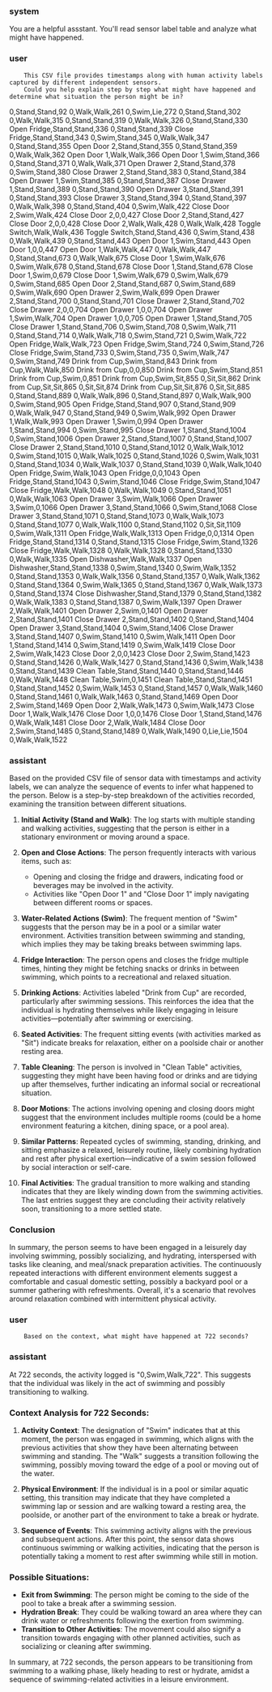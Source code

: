### system
You are a helpful assstant. You'll read sensor label table and analyze what might have happened.
### user

        This CSV file provides timestamps along with human activity labels captured by different independent sensors.
        Could you help explain step by step what might have happened and determine what situation the person might be in?
    
0,Stand,Stand,92
0,Walk,Walk,261
0,Swim,Lie,272
0,Stand,Stand,302
0,Walk,Walk,315
0,Stand,Stand,319
0,Walk,Walk,326
0,Stand,Stand,330
Open Fridge,Stand,Stand,336
0,Stand,Stand,339
Close Fridge,Stand,Stand,343
0,Swim,Stand,345
0,Walk,Walk,347
0,Stand,Stand,355
Open Door 2,Stand,Stand,355
0,Stand,Stand,359
0,Walk,Walk,362
Open Door 1,Walk,Walk,366
Open Door 1,Swim,Stand,366
0,Stand,Stand,371
0,Walk,Walk,371
Open Drawer 2,Stand,Stand,378
0,Swim,Stand,380
Close Drawer 2,Stand,Stand,383
0,Stand,Stand,384
Open Drawer 1,Swim,Stand,385
0,Stand,Stand,387
Close Drawer 1,Stand,Stand,389
0,Stand,Stand,390
Open Drawer 3,Stand,Stand,391
0,Stand,Stand,393
Close Drawer 3,Stand,Stand,394
0,Stand,Stand,397
0,Walk,Walk,398
0,Stand,Stand,404
0,Swim,Walk,422
Close Door 2,Swim,Walk,424
Close Door 2,0,0,427
Close Door 2,Stand,Stand,427
Close Door 2,0,0,428
Close Door 2,Walk,Walk,428
0,Walk,Walk,428
Toggle Switch,Walk,Walk,436
Toggle Switch,Stand,Stand,436
0,Swim,Stand,438
0,Walk,Walk,439
0,Stand,Stand,443
Open Door 1,Swim,Stand,443
Open Door 1,0,0,447
Open Door 1,Walk,Walk,447
0,Walk,Walk,447
0,Stand,Stand,673
0,Walk,Walk,675
Close Door 1,Swim,Walk,676
0,Swim,Walk,678
0,Stand,Stand,678
Close Door 1,Stand,Stand,678
Close Door 1,Swim,0,679
Close Door 1,Swim,Walk,679
0,Swim,Walk,679
0,Swim,Stand,685
Open Door 2,Stand,Stand,687
0,Swim,Stand,689
0,Swim,Walk,690
Open Drawer 2,Swim,Walk,699
Open Drawer 2,Stand,Stand,700
0,Stand,Stand,701
Close Drawer 2,Stand,Stand,702
Close Drawer 2,0,0,704
Open Drawer 1,0,0,704
Open Drawer 1,Swim,Walk,704
Open Drawer 1,0,0,705
Open Drawer 1,Stand,Stand,705
Close Drawer 1,Stand,Stand,706
0,Swim,Stand,708
0,Swim,Walk,711
0,Stand,Stand,714
0,Walk,Walk,718
0,Swim,Stand,721
0,Swim,Walk,722
Open Fridge,Walk,Walk,723
Open Fridge,Swim,Stand,724
0,Swim,Stand,726
Close Fridge,Swim,Stand,733
0,Swim,Stand,735
0,Swim,Walk,747
0,Swim,Stand,749
Drink from Cup,Swim,Stand,843
Drink from Cup,Walk,Walk,850
Drink from Cup,0,0,850
Drink from Cup,Swim,Stand,851
Drink from Cup,Swim,0,851
Drink from Cup,Swim,Sit,855
0,Sit,Sit,862
Drink from Cup,Sit,Sit,865
0,Sit,Sit,874
Drink from Cup,Sit,Sit,876
0,Sit,Sit,885
0,Stand,Stand,889
0,Walk,Walk,896
0,Stand,Stand,897
0,Walk,Walk,900
0,Swim,Stand,905
Open Fridge,Stand,Stand,907
0,Stand,Stand,909
0,Walk,Walk,947
0,Stand,Stand,949
0,Swim,Walk,992
Open Drawer 1,Walk,Walk,993
Open Drawer 1,Swim,0,994
Open Drawer 1,Stand,Stand,994
0,Swim,Stand,995
Close Drawer 1,Stand,Stand,1004
0,Swim,Stand,1006
Open Drawer 2,Stand,Stand,1007
0,Stand,Stand,1007
Close Drawer 2,Stand,Stand,1010
0,Stand,Stand,1012
0,Walk,Walk,1012
0,Swim,Stand,1015
0,Walk,Walk,1025
0,Stand,Stand,1026
0,Swim,Walk,1031
0,Stand,Stand,1034
0,Walk,Walk,1037
0,Stand,Stand,1039
0,Walk,Walk,1040
Open Fridge,Swim,Walk,1043
Open Fridge,0,0,1043
Open Fridge,Stand,Stand,1043
0,Swim,Stand,1046
Close Fridge,Swim,Stand,1047
Close Fridge,Walk,Walk,1048
0,Walk,Walk,1049
0,Stand,Stand,1051
0,Walk,Walk,1063
Open Drawer 3,Swim,Walk,1066
Open Drawer 3,Swim,0,1066
Open Drawer 3,Stand,Stand,1066
0,Swim,Stand,1068
Close Drawer 3,Stand,Stand,1071
0,Stand,Stand,1073
0,Walk,Walk,1073
0,Stand,Stand,1077
0,Walk,Walk,1100
0,Stand,Stand,1102
0,Sit,Sit,1109
0,Swim,Walk,1311
Open Fridge,Walk,Walk,1313
Open Fridge,0,0,1314
Open Fridge,Stand,Stand,1314
0,Stand,Stand,1315
Close Fridge,Swim,Stand,1326
Close Fridge,Walk,Walk,1328
0,Walk,Walk,1328
0,Stand,Stand,1330
0,Walk,Walk,1335
Open Dishwasher,Walk,Walk,1337
Open Dishwasher,Stand,Stand,1338
0,Swim,Stand,1340
0,Swim,Walk,1352
0,Stand,Stand,1353
0,Walk,Walk,1356
0,Stand,Stand,1357
0,Walk,Walk,1362
0,Stand,Stand,1364
0,Swim,Walk,1365
0,Stand,Stand,1367
0,Walk,Walk,1373
0,Stand,Stand,1374
Close Dishwasher,Stand,Stand,1379
0,Stand,Stand,1382
0,Walk,Walk,1383
0,Stand,Stand,1387
0,Swim,Walk,1397
Open Drawer 2,Walk,Walk,1401
Open Drawer 2,Swim,0,1401
Open Drawer 2,Stand,Stand,1401
Close Drawer 2,Stand,Stand,1402
0,Stand,Stand,1404
Open Drawer 3,Stand,Stand,1404
0,Swim,Stand,1406
Close Drawer 3,Stand,Stand,1407
0,Swim,Stand,1410
0,Swim,Walk,1411
Open Door 1,Stand,Stand,1414
0,Swim,Stand,1419
0,Swim,Walk,1419
Close Door 2,Swim,Walk,1423
Close Door 2,0,0,1423
Close Door 2,Swim,Stand,1423
0,Stand,Stand,1426
0,Walk,Walk,1427
0,Stand,Stand,1436
0,Swim,Walk,1438
0,Stand,Stand,1439
Clean Table,Stand,Stand,1440
0,Stand,Stand,1446
0,Walk,Walk,1448
Clean Table,Swim,0,1451
Clean Table,Stand,Stand,1451
0,Stand,Stand,1452
0,Swim,Walk,1453
0,Stand,Stand,1457
0,Walk,Walk,1460
0,Stand,Stand,1461
0,Walk,Walk,1463
0,Stand,Stand,1469
Open Door 2,Swim,Stand,1469
Open Door 2,Walk,Walk,1473
0,Swim,Walk,1473
Close Door 1,Walk,Walk,1476
Close Door 1,0,0,1476
Close Door 1,Stand,Stand,1476
0,Walk,Walk,1481
Close Door 2,Walk,Walk,1484
Close Door 2,Swim,Stand,1485
0,Stand,Stand,1489
0,Walk,Walk,1490
0,Lie,Lie,1504
0,Walk,Walk,1522

### assistant
Based on the provided CSV file of sensor data with timestamps and activity labels, we can analyze the sequence of events to infer what happened to the person. Below is a step-by-step breakdown of the activities recorded, examining the transition between different situations.

1. **Initial Activity (Stand and Walk)**: The log starts with multiple standing and walking activities, suggesting that the person is either in a stationary environment or moving around a space.

2. **Open and Close Actions**: The person frequently interacts with various items, such as:
   - Opening and closing the fridge and drawers, indicating food or beverages may be involved in the activity.
   - Activities like "Open Door 1" and "Close Door 1" imply navigating between different rooms or spaces.

3. **Water-Related Actions (Swim)**: The frequent mention of "Swim" suggests that the person may be in a pool or a similar water environment. Activities transition between swimming and standing, which implies they may be taking breaks between swimming laps.

4. **Fridge Interaction**: The person opens and closes the fridge multiple times, hinting they might be fetching snacks or drinks in between swimming, which points to a recreational and relaxed situation.

5. **Drinking Actions**: Activities labeled "Drink from Cup" are recorded, particularly after swimming sessions. This reinforces the idea that the individual is hydrating themselves while likely engaging in leisure activities—potentially after swimming or exercising.

6. **Seated Activities**: The frequent sitting events (with activities marked as "Sit") indicate breaks for relaxation, either on a poolside chair or another resting area.

7. **Table Cleaning**: The person is involved in "Clean Table" activities, suggesting they might have been having food or drinks and are tidying up after themselves, further indicating an informal social or recreational situation.

8. **Door Motions**: The actions involving opening and closing doors might suggest that the environment includes multiple rooms (could be a home environment featuring a kitchen, dining space, or a pool area).

9. **Similar Patterns**: Repeated cycles of swimming, standing, drinking, and sitting emphasize a relaxed, leisurely routine, likely combining hydration and rest after physical exertion—indicative of a swim session followed by social interaction or self-care.

10. **Final Activities**: The gradual transition to more walking and standing indicates that they are likely winding down from the swimming activities. The last entries suggest they are concluding their activity relatively soon, transitioning to a more settled state.

### Conclusion
In summary, the person seems to have been engaged in a leisurely day involving swimming, possibly socializing, and hydrating, interspersed with tasks like cleaning, and meal/snack preparation activities. The continuously repeated interactions with different environment elements suggest a comfortable and casual domestic setting, possibly a backyard pool or a summer gathering with refreshments. Overall, it's a scenario that revolves around relaxation combined with intermittent physical activity.
### user

        Based on the context, what might have happened at 722 seconds?
    
### assistant
At 722 seconds, the activity logged is "0,Swim,Walk,722". This suggests that the individual was likely in the act of swimming and possibly transitioning to walking.

### Context Analysis for 722 Seconds:
1. **Activity Context**: The designation of "Swim" indicates that at this moment, the person was engaged in swimming, which aligns with the previous activities that show they have been alternating between swimming and standing. The "Walk" suggests a transition following the swimming, possibly moving toward the edge of a pool or moving out of the water.

2. **Physical Environment**: If the individual is in a pool or similar aquatic setting, this transition may indicate that they have completed a swimming lap or session and are walking toward a resting area, the poolside, or another part of the environment to take a break or hydrate.

3. **Sequence of Events**: This swimming activity aligns with the previous and subsequent actions. After this point, the sensor data shows continuous swimming or walking activities, indicating that the person is potentially taking a moment to rest after swimming while still in motion.

### Possible Situations:
- **Exit from Swimming**: The person might be coming to the side of the pool to take a break after a swimming session. 
- **Hydration Break**: They could be walking toward an area where they can drink water or refreshments following the exertion from swimming.
- **Transition to Other Activities**: The movement could also signify a transition towards engaging with other planned activities, such as socializing or cleaning after swimming.

In summary, at 722 seconds, the person appears to be transitioning from swimming to a walking phase, likely heading to rest or hydrate, amidst a sequence of swimming-related activities in a leisure environment.
